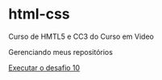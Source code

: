 # html-css
 Curso de HMTL5 e CC3 do Curso em Video

Gerenciando meus repositórios

<a href="https://mauro0mau.github.io/html-css/desafios/d010/android.html">Executar o desafio 10</a>